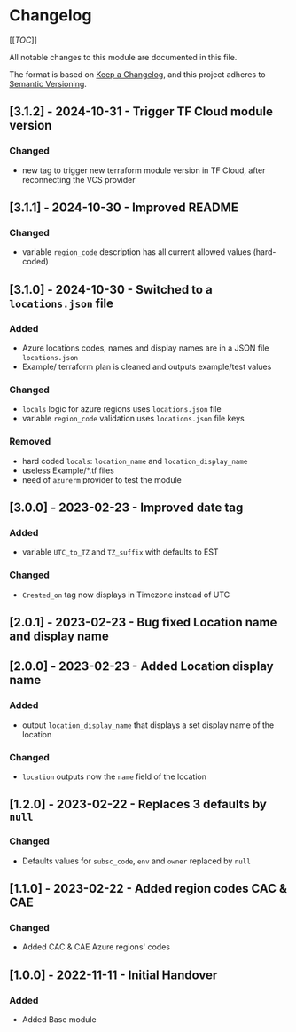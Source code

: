# Changelog
<!-- markdownlint-disable MD024 -->

[[_TOC_]]

All notable changes to this module are documented in this file.

The format is based on [Keep a Changelog](https://keepachangelog.com/en/1.0.0/),
and this project adheres to [Semantic Versioning](https://semver.org/spec/v2.0.0.html).

<!-- ## [Unreleased]
### Added
### Changed
### Removed -->

## [3.1.2] - 2024-10-31 - Trigger TF Cloud module version

### Changed

- new tag to trigger new terraform module version in TF Cloud, after reconnecting the VCS provider

## [3.1.1] - 2024-10-30 - Improved README

### Changed

- variable `region_code` description has all current allowed values (hard-coded)

## [3.1.0] - 2024-10-30 - Switched to a `locations.json` file

### Added

- Azure locations codes, names and display names are in a JSON file `locations.json`
- Example/ terraform plan is cleaned and outputs example/test values

### Changed

- `locals` logic for azure regions uses `locations.json` file
- variable `region_code` validation uses `locations.json` file keys

### Removed

- hard coded `locals`: `location_name` and `location_display_name`
- useless Example/*.tf files
- need of `azurerm` provider to test the module

## [3.0.0] - 2023-02-23 - Improved date tag

### Added

- variable `UTC_to_TZ` and `TZ_suffix` with defaults to EST

### Changed

- `Created_on` tag now displays in Timezone instead of UTC

## [2.0.1] - 2023-02-23 - Bug fixed Location name and display name

## [2.0.0] - 2023-02-23 - Added Location display name

### Added

- output `location_display_name` that displays a set display name of the location

### Changed

- `location` outputs now the `name` field of the location

## [1.2.0] - 2023-02-22 - Replaces 3 defaults by `null`

### Changed

- Defaults values for `subsc_code`, `env` and `owner` replaced by `null`

## [1.1.0] - 2023-02-22 - Added region codes CAC & CAE

### Changed

- Added CAC & CAE Azure regions' codes

## [1.0.0] - 2022-11-11 - Initial Handover

### Added

- Added Base module
